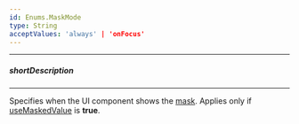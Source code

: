 ```yaml
---
id: Enums.MaskMode
type: String
acceptValues: 'always' | 'onFocus'
---
```

---
##### shortDescription
<!-- Description goes here -->

---
<!-- Description goes here -->
Specifies when the UI component shows the [mask](/api-reference/10%20UI%20Components/dxTextEditor/1%20Configuration/mask.md '{basewidgetpath}/Configuration/#mask'). Applies only if [useMaskedValue](/api-reference/10%20UI%20Components/dxTextEditor/1%20Configuration/useMaskedValue.md '{basewidgetpath}/Configuration/#useMaskedValue') is **true**.